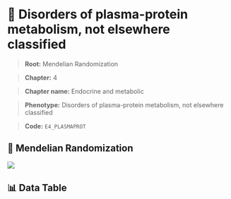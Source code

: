 # 🧪 Disorders of plasma-protein metabolism, not elsewhere classified

> **Root:** Mendelian Randomization

> **Chapter:** 4  

> **Chapter name:** Endocrine and metabolic

> **Phenotype:** Disorders of plasma-protein metabolism, not elsewhere classified  

> **Code:** `E4_PLASMAPROT`

## 🧬 Mendelian Randomization  

<img src="/MR/Figures/Forward/E4_PLASMAPROT.png"/>

## 📊 Data Table

<CsvTableMRF src="/MR/Data/Forward/E4_PLASMAPROT.csv"/>

